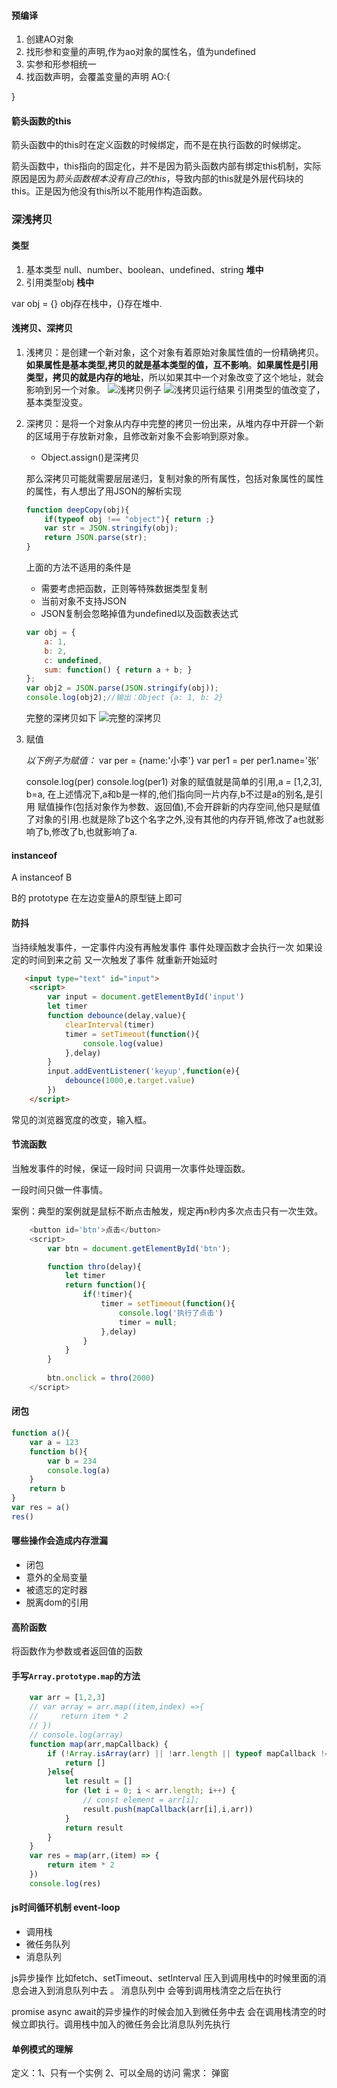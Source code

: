 #### 预编译
1. 创建AO对象
2. 找形参和变量的声明,作为ao对象的属性名，值为undefined
3. 实参和形参相统一
4. 找函数声明，会覆盖变量的声明
AO:{

}

#### 箭头函数的this
箭头函数中的this时在定义函数的时候绑定，而不是在执行函数的时候绑定。

箭头函数中，this指向的固定化，并不是因为箭头函数内部有绑定this机制，实际原因是因为*箭头函数根本没有自己的this*，导致内部的this就是外层代码块的this。正是因为他没有this所以不能用作构造函数。

### 深浅拷贝

#### 类型
1. 基本类型 null、number、boolean、undefined、string  **堆中**
2. 引用类型obj **栈中**

var obj = {}
obj存在栈中，{}存在堆中.
#### 浅拷贝、深拷贝
1. 浅拷贝：是创建一个新对象，这个对象有着原始对象属性值的一份精确拷贝。**如果属性是基本类型,拷贝的就是基本类型的值，互不影响**。**如果属性是引用类型，拷贝的就是内存的地址**，所以如果其中一个对象改变了这个地址，就会影响到另一个对象。
![浅拷贝例子](./images/1.png)
![浅拷贝运行结果](./images/2.png)
引用类型的值改变了，基本类型没变。


2. 深拷贝：是将一个对象从内存中完整的拷贝一份出来，从堆内存中开辟一个新的区域用于存放新对象，且修改新对象不会影响到原对象。
    * Object.assign()是深拷贝

    那么深拷贝可能就需要层层递归，复制对象的所有属性，包括对象属性的属性的属性，有人想出了用JSON的解析实现
    ``` javascript
    function deepCopy(obj){
        if(typeof obj !== "object"){ return ;}
        var str = JSON.stringify(obj);
        return JSON.parse(str);
    }
    ```
    上面的方法不适用的条件是
    * 需要考虑把函数，正则等特殊数据类型复制
    * 当前对象不支持JSON
    * JSON复制会忽略掉值为undefined以及函数表达式
    ```javascript
    var obj = {
        a: 1,
        b: 2,
        c: undefined,
        sum: function() { return a + b; }
    };
    var obj2 = JSON.parse(JSON.stringify(obj));
    console.log(obj2);//输出：Object {a: 1, b: 2}
    ```
    完整的深拷贝如下
    ![完整的深拷贝](./images/3.png)
3. 赋值

    *以下例子为赋值：*
    var per = {name:'小李'}
    var per1 = per
    per1.name='张'

    console.log(per)
    console.log(per1)
    对象的赋值就是简单的引用,a = [1,2,3], b=a, 在上述情况下,a和b是一样的,他们指向同一片内存,b不过是a的别名,是引用
    赋值操作(包括对象作为参数、返回值),不会开辟新的内存空间,他只是赋值了对象的引用.也就是除了b这个名字之外,没有其他的内存开销,修改了a也就影响了b,修改了b,也就影响了a.

#### instanceof 
A instanceof B

B的 prototype 在左边变量A的原型链上即可

#### 防抖
当持续触发事件，一定事件内没有再触发事件 事件处理函数才会执行一次 如果设定的时间到来之前 又一次触发了事件  就重新开始延时
```html
   <input type="text" id="input">
    <script>
        var input = document.getElementById('input')
        let timer
        function debounce(delay,value){
            clearInterval(timer)
            timer = setTimeout(function(){
                console.log(value)
            },delay)
        }
        input.addEventListener('keyup',function(e){
            debounce(1000,e.target.value)
        })
    </script>
```
常见的浏览器宽度的改变，输入框。
#### 节流函数
当触发事件的时候，保证一段时间 只调用一次事件处理函数。

一段时间只做一件事情。

案例：典型的案例就是鼠标不断点击触发，规定再n秒内多次点击只有一次生效。
```javascript
    <button id='btn'>点击</button>
    <script>
        var btn = document.getElementById('btn');

        function thro(delay){
            let timer
            return function(){
                if(!timer){
                    timer = setTimeout(function(){
                        console.log('执行了点击')
                        timer = null;
                    },delay)
                }
            }
        }
        
        btn.onclick = thro(2000)
    </script>
```
#### 闭包
```javascript
function a(){
    var a = 123
    function b(){
        var b = 234
        console.log(a)
    }
    return b
}
var res = a()
res()
```

#### 哪些操作会造成内存泄漏
* 闭包
* 意外的全局变量
* 被遗忘的定时器
* 脱离dom的引用

#### 高阶函数

将函数作为参数或者返回值的函数

#### 手写`Array.prototype.map`的方法

```javascript
    var arr = [1,2,3]
    // var array = arr.map((item,index) =>{
    //     return item * 2
    // })
    // console.log(array)
    function map(arr,mapCallback) {
        if (!Array.isArray(arr) || !arr.length || typeof mapCallback !== 'function'){
            return []
        }else{
            let result = []
            for (let i = 0; i < arr.length; i++) {
                // const element = arr[i];
                result.push(mapCallback(arr[i],i,arr))
            }
            return result
        }
    }
    var res = map(arr,(item) => {
        return item * 2
    })
    console.log(res)
```

#### js时间循环机制 event-loop

* 调用栈
* 微任务队列
* 消息队列

js异步操作 比如fetch、setTimeout、setInterval 压入到调用栈中的时候里面的消息会进入到消息队列中去 。 消息队列中 会等到调用栈清空之后在执行

promise async await的异步操作的时候会加入到微任务中去  会在调用栈清空的时候立即执行。调用栈中加入的微任务会比消息队列先执行


#### 单例模式的理解
定义：1、只有一个实例   2、可以全局的访问
需求： 弹窗 
